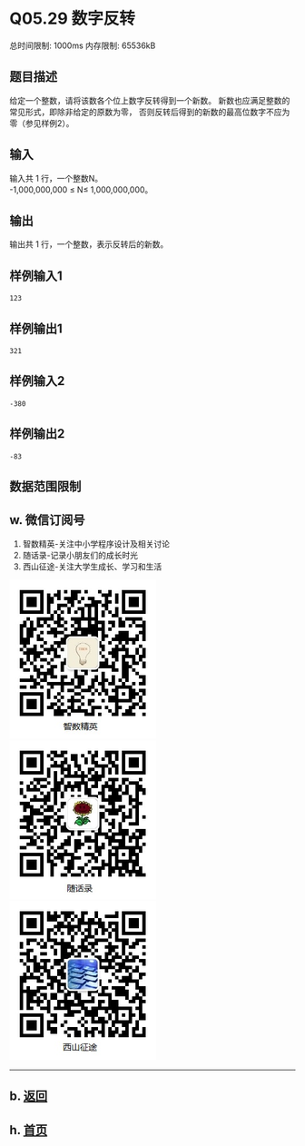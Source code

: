 # Q05.29 数字反转

总时间限制: 1000ms 内存限制: 65536kB

## 题目描述

给定一个整数，请将该数各个位上数字反转得到一个新数。
新数也应满足整数的常见形式，即除非给定的原数为零，
否则反转后得到的新数的最高位数字不应为零（参见样例2）。

## 输入

输入共 1 行，一个整数N。   
-1,000,000,000 ≤ N≤ 1,000,000,000。

## 输出

输出共 1 行，一个整数，表示反转后的新数。

## 样例输入1

    123

## 样例输出1

    321

## 样例输入2

    -380

## 样例输出2

    -83

## 数据范围限制

## w. 微信订阅号

1. 智数精英-关注中小学程序设计及相关讨论
2. 随话录-记录小朋友们的成长时光
2. 西山征途-关注大学生成长、学习和生活

![欢迎关注“智数精英”订阅号](../../assets/me/img/idea8.jpg)
![欢迎关注“随话录”订阅号](../../assets/me/img/shl8.jpg)
![欢迎关注“西山征途”订阅号](../../assets/me/img/xszt8.jpg)

----------

## b. [返回](../)
    
## h. [首页](../../)


